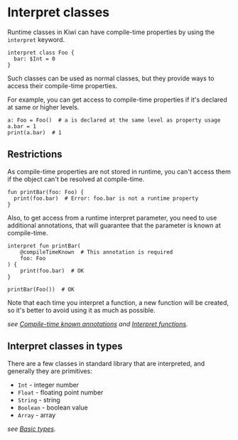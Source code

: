 # Interpret classes

Runtime classes in Kiwi can have compile-time properties
by using the `interpret` keyword.

```kiwi
interpret class Foo {
  bar: $Int = 0
}
```

Such classes can be used as normal classes, but they provide
ways to access their compile-time properties.

For example, you can get access to compile-time properties if
it's declared at same or higher levels.

```kiwi
a: Foo = Foo()  # a is declared at the same level as property usage
a.bar = 1
print(a.bar)  # 1
```

## Restrictions

As compile-time properties are not stored in runtime,
you can't access them if the object can't be resolved at compile-time.

```kiwi
fun printBar(foo: Foo) {
  print(foo.bar)  # Error: foo.bar is not a runtime property
}
```

Also, to get access from a runtime interpret parameter,
you need to use additional annotations, that will guarantee
that the parameter is known at compile-time.

```kiwi
interpret fun printBar(
    @compileTimeKnown  # This annotation is required
    foo: Foo
) {
    print(foo.bar)  # OK
}

printBar(Foo())  # OK
```

Note that each time you interpret a
function, a new function will be created,
so it's better to avoid using it as much as possible.

_see [Compile-time known annotations](../../standard-library/compile-time-known-annotations.md)
and [Interpret functions](../functions/interpret-functions.md)._

## Interpret classes in types

There are a few classes in standard library that are interpreted,
and generally they are primitives:

- `Int` - integer number
- `Float` - floating point number
- `String` - string
- `Boolean` - boolean value
- `Array` - array

_see [Basic types](../types/overview.md)._